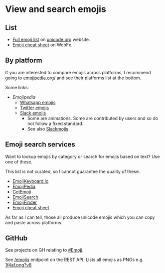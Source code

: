 # View and search emojis


## List

- [Full emoji list](https://unicode.org/emoji/charts/full-emoji-list.html) on [unicode.org](https://unicode.org) website.
- [Emoji cheat sheet](https://www.webfx.com/tools/emoji-cheat-sheet/) on WebFx.


## By platform

If you are interested to compare emojis across platforms, I recommend going to [emojipedia.org/](https://emojipedia.org/) and see their platforms list at the bottom.

Some links:

- _Emojipedia_
    - [Whatsapp emojis](https://emojipedia.org/whatsapp/)
    - [Twitter emojis](https://emojipedia.org/twitter/)
    - [Slack emojis](https://emojipedia.org/slack/) 
        - Some are animations. Some are contributed by users and so do not follow a fixed standard.
        - See also [Slackmojis](https://slackmojis.com/)


## Emoji search services

Want to lookup emojis by category or search for emojis based on text? Use one of these.

This list is not curated, so I cannot guarantee the quality of these.

- [EmojiKeyboard.io](https://emojikeyboard.io/)
- [EmojiPedia](https://emojipedia.org/)
- [GetEmoji](https://getemoji.com/)
- [EmojiSearch](https://emojisearch.com/)
- [EmojiFinder](https://emojifinder.com/)
- [Emoji cheat sheet](https://www.webfx.com/tools/emoji-cheat-sheet/)

As far as I can tell, those all produce unicode emojis which you can copy and paste across platforms.


## GitHub

See projects on GH relating to [#Emoji](https://github.com/topics/emoji).

See [/emojis](https://api.github.com/emojis) endpoint on the REST API. Lists all emojis as PNGs e.g. [1f4af.png?v8](https://github.githubassets.com/images/icons/emoji/unicode/1f4af.png?v8)

